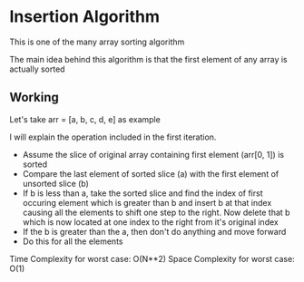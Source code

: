 # Insertion Algorithm

This is one of the many array sorting algorithm

The main idea behind this algorithm is that the first element of any array is actually sorted

## Working

Let's take arr = [a, b, c, d, e] as example

I will explain the operation included in the first iteration.

- Assume the slice of original array containing first element (arr[0, 1]) is sorted
- Compare the last element of sorted slice (a) with the first element of unsorted slice (b)
- If b is less than a, take the sorted slice and find the index of first occuring element which is greater than b and insert b at that index causing all the elements to shift one step to the right. Now delete that b which is now located at one index to the right from it's original index
- If the b is greater than the a, then don't do anything and move forward
- Do this for all the elements

Time Complexity for worst case: O(N\*\*2)
Space Complexity for worst case: O(1)
